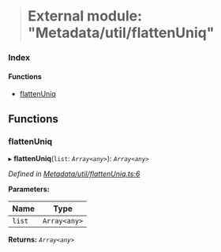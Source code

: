 > # External module: "Metadata/util/flattenUniq"

### Index

#### Functions

* [flattenUniq](_metadata_util_flattenuniq_.md#flattenuniq)

## Functions

###  flattenUniq

▸ **flattenUniq**(`list`: *`Array<any>`*): *`Array<any>`*

*Defined in [Metadata/util/flattenUniq.ts:6](https://github.com/polkadot-js/api/blob/917168a/packages/types/src/Metadata/util/flattenUniq.ts#L6)*

**Parameters:**

Name | Type |
------ | ------ |
`list` | `Array<any>` |

**Returns:** *`Array<any>`*